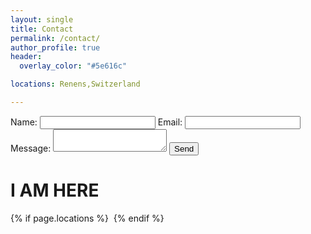 ```yaml
---
layout: single
title: Contact
permalink: /contact/
author_profile: true
header:
  overlay_color: "#5e616c"

locations: Renens,Switzerland

---
```


<body>
  <form action="https://formspree.io/chambrierg@gmail.com" method="POST">
       Name:
       <input type="text" name="Guillaume de Chambrier">
       Email:
       <input type="email" name="_replyto">
       Message:
       <textarea name="message"></textarea>
      <input type="submit" value="Send">
  </form>
</body>


# I AM HERE
{% if page.locations %}
<img src="http://maps.googleapis.com/maps/api/staticmap?{% for location in page.locations %}{% if forloop.first %}center={{location}}&markers=color:blue%7C{{location}}{% else %}&markers=color:blue%7C{{location}}{% endif %}{% endfor %}&zoom={% if page.zoom %}{{page.zoom}}{% else %}13{% endif %}&size=300x200&scale=2&sensor=false&visual_refresh=true" alt="">
{% endif %}
